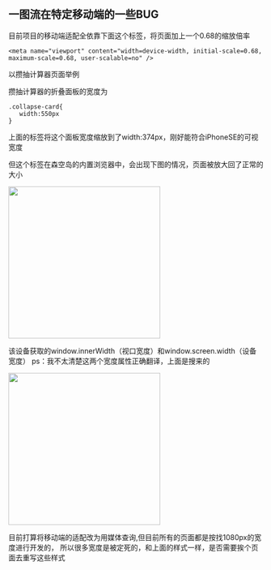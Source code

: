 ## 一图流在特定移动端的一些BUG
目前项目的移动端适配全依靠下面这个标签，将页面加上一个0.68的缩放倍率
```
<meta name="viewport" content="width=device-width, initial-scale=0.68, maximum-scale=0.68, user-scalable=no" />
```
以攒抽计算器页面举例

攒抽计算器的折叠面板的宽度为
```
.collapse-card{
   width:550px
}
```
上面的标签将这个面板宽度缩放到了width:374px，刚好能符合iPhoneSE的可视宽度

但这个标签在森空岛的内置浏览器中，会出现下图的情况，页面被放大回了正常的大小

<img src="C:\VCProject\frontend-v2-plus\docs\image\森空岛内置浏览器.jpg" width="300"/>

该设备获取的window.innerWidth（视口宽度）和window.screen.width（设备宽度）
ps：我不太清楚这两个宽度属性正确翻译，上面是搜来的

<img src="C:\VCProject\frontend-v2-plus\docs\image\设备宽度.jpg" width="300"/>

目前打算将移动端的适配改为用媒体查询,但目前所有的页面都是按找1080px的宽度进行开发的，
所以很多宽度是被定死的，和上面的样式一样，是否需要挨个页面去重写这些样式

